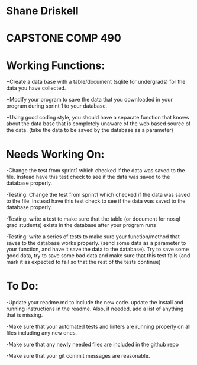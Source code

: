 # Shane Driskell
# CAPSTONE COMP 490

# Working Functions:

+Create a data base with a table/document (sqlite for undergrads) for the data you have collected.

+Modify your program to save the data that you downloaded in your program during sprint 1 to your database.

+Using good coding style, you should have a separate function that knows about the data base that is completely unaware of the web based source of the data. (take the data to be saved by the database as a parameter)


# Needs Working On: 

-Change the test from sprint1 which checked if the data was saved to the file. Instead have this test check to see if the data was saved to the database properly.

-Testing: Change the test from sprint1 which checked if the data was saved to the file. Instead have this test check to see if the data was saved to the database properly.

-Testing: write a test to make sure that the table (or document for nosql grad students) exists in the database after your program runs

-Testing: write a series of tests to make sure your function/method that saves to the database works properly. (send some data as a parameter to your function, and have it save the data to the database). Try to save some good data, try to save some bad data and make sure that this test fails (and mark it as expected to fail so that the rest of the tests continue)



# To Do:

-Update your readme.md to include the new code. update the install and running instructions in the readme. Also, if needed, add a list of anything that is missing. 

-Make sure that your automated tests and linters are running properly on all files including any new ones.

-Make sure that any newly needed files are included in the github repo

-Make sure that your git commit messages are reasonable.
